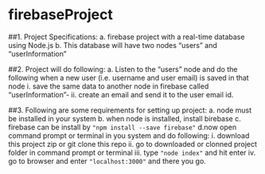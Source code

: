 # firebaseProject

##1. Project Specifications:
	a. firebase project with a real-time database using Node.js
	b. This database will have two nodes “users” and “userInformation”

##2. Project will do following:
	a. Listen to the “users” node and do the following when a new user (i.e. username and user email) is saved in that node
		i.  save the same data to another node in firebase called “userInformation”-
		ii. create an email and send it to the user email id.
    
##3. Following are some requirements for setting up project:
	a. node must be installed in your system
	b. when node is installed, install birebase
	c. firebase can be install by
	```
	"npm install --save firebase"
	```
	d.now open command prompt or terminal in you system and do following:
		i.    download this project zip or git clone this repo
		ii.   go to downloaded or clonned project folder in command prompt or terminal
		iii.  type
		```
		"node index"
		```
		and hit enter
		iv.   go to browser and enter
		```
		"localhost:3000"
		```
		and there you go.
